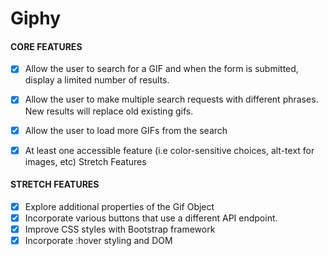 # Giphy

#### CORE FEATURES

- [x] Allow the user to search for a GIF and when the form is submitted, display a limited number of results.

- [x] Allow the user to make multiple search requests with different phrases. New results will replace old existing gifs.
- [x] Allow the user to load more GIFs from the search
- [x] At least one accessible feature (i.e color-sensitive choices, alt-text for images, etc)
      Stretch Features

#### STRETCH FEATURES

- [x] Explore additional properties of the Gif Object
- [x] Incorporate various buttons that use a different API endpoint.
- [x] Improve CSS styles with Bootstrap framework
- [x] Incorporate :hover styling and DOM
